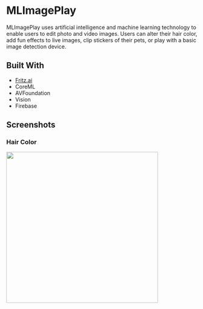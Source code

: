 # MLImagePlay
MLImagePlay uses artificial intelligence and machine learning technology to enable users to edit photo and video images. Users can alter their hair color, add fun effects to live images, clip stickers of their pets, or play with a basic image detection device.

## Built With
- [Fritz.ai](https://www.fritz.ai/)
- CoreML
- AVFoundation
- Vision
- Firebase

## Screenshots
### Hair Color

<img src="https://user-images.githubusercontent.com/52180404/81608265-fc4bcd80-93a3-11ea-9e81-16cbe893b004.png" height = 400>

